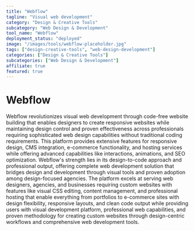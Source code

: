 ```yaml
---
title: "Webflow"
tagline: "Visual web development"
category: "Design & Creative Tools"
subcategory: "Web Design & Development"
tool_name: "Webflow"
deployment_status: "deployed"
image: "/images/tools/webflow-placeholder.jpg"
tags: ["design-creative-tools", "web-design-development"]
categories: ["Design & Creative Tools"]
subcategories: ["Web Design & Development"]
affiliate: true
featured: true
---
```


# Webflow

Webflow revolutionizes visual web development through code-free website building that enables designers to create responsive websites while maintaining design control and proven effectiveness across professionals requiring sophisticated web design capabilities without traditional coding requirements. This platform provides extensive features for responsive design, CMS integration, e-commerce functionality, and hosting services while offering advanced capabilities like interactions, animations, and SEO optimization. Webflow's strength lies in its design-to-code approach and professional output, offering complete web development solution that bridges design and development through visual tools and proven adoption among design-focused agencies. The platform excels at serving web designers, agencies, and businesses requiring custom websites with features like visual CSS editing, content management, and professional hosting that enable everything from portfolios to e-commerce sites with design flexibility, responsive layouts, and clean code output while providing users with visual development platform, professional web capabilities, and proven methodology for creating custom websites through design-centric workflows and comprehensive web development tools.